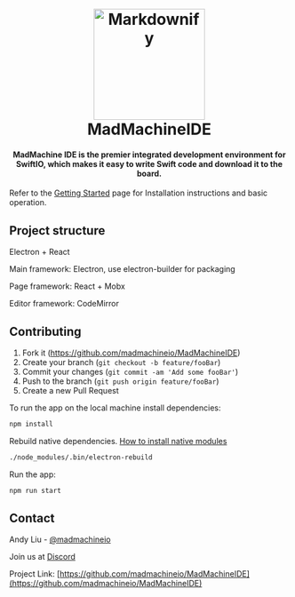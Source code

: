 <h1 align="center">
  <br>
  <a href="https://www.madmachine.io/">
    <img src="https://github.com/madmachineio/MadMachineIDE/blob/master/resources/logo/MadMachine.ico" alt="Markdownify" width="200"></a>
  <br>
  MadMachineIDE
  <br>
</h1>

<h4 align="center">MadMachine IDE is the premier integrated development environment for SwiftIO, which makes it easy to write Swift code and download it to the board.</h4>

Refer to the [Getting Started](https://resources.madmachine.io/getting_started) page for Installation instructions and basic operation.

## Project structure

Electron + React

Main framework: Electron, use electron-builder for packaging

Page framework: React + Mobx

Editor framework: CodeMirror

## Contributing

1. Fork it (<https://github.com/madmachineio/MadMachineIDE>)
2. Create your branch (`git checkout -b feature/fooBar`)
3. Commit your changes (`git commit -am 'Add some fooBar'`)
4. Push to the branch (`git push origin feature/fooBar`)
5. Create a new Pull Request

To run the app on the local machine install dependencies:

```sh
npm install
```

Rebuild native dependencies. [How to install native modules](https://www.electronjs.org/docs/tutorial/using-native-node-modules)

```sh
./node_modules/.bin/electron-rebuild
```

Run the app:

```sh
npm run start
```

## Contact

Andy Liu - [@madmachineio](https://twitter.com/madmachineio)

Join us at [Discord](http://discord.gg/zZ9bFHK)

Project Link: [https://github.com/madmachineio/MadMachineIDE](https://github.com/madmachineio/MadMachineIDE)
